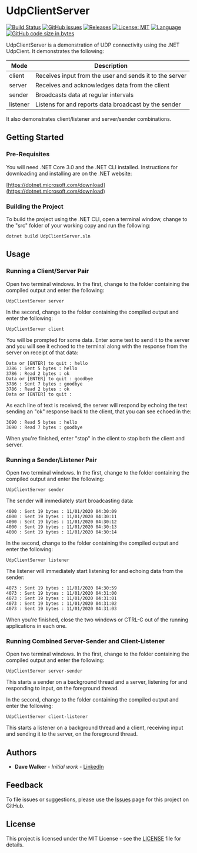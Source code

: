 # UdpClientServer

[![Build Status](https://github.com/davewalker5/UdpClientServer/workflows/.NET%20Core%20CI%20Build/badge.svg)](https://github.com/davewalker5/UdpClientServer/actions)
[![GitHub issues](https://img.shields.io/github/issues/davewalker5/UdpClientServer)](https://github.com/davewalker5/UdpClientServer/issues)
[![Releases](https://img.shields.io/github/v/release/davewalker5/UdpClientServer.svg?include_prereleases)](https://github.com/davewalker5/UdpClientServer/releases)
[![License: MIT](https://img.shields.io/badge/License-MIT-blue.svg)](https://github.com/davewalker5/UdpClientServer/blob/master/LICENSE)
[![Language](https://img.shields.io/badge/language-c%23-blue.svg)](https://github.com/davewalker5/UdpClientServer/)
[![GitHub code size in bytes](https://img.shields.io/github/languages/code-size/davewalker5/UdpClientServer)](https://github.com/davewalker5/UdpClientServer/)

UdpClientServer is a demonstration of UDP connectivity using the .NET UdpCient. It demonstrates the following:

| Mode | Description |
| --- | --- |
| client | Receives input from the user and sends it to the server |
| server | Receives and acknowledges data from the client |
| sender | Broadcasts data at regular intervals |
| listener | Listens for and reports data broadcast by the sender |

It also demonstrates client/listener and server/sender combinations.

## Getting Started

### Pre-Requisites

You will need .NET Core 3.0 and the .NET CLI installed. Instructions for downloading and installing are on the .NET website:

[https://dotnet.microsoft.com/download](https://dotnet.microsoft.com/download)

### Building the Project

To build the project using the .NET CLI, open a terminal window, change to the "src" folder of your working copy and run the following:

```
dotnet build UdpClientServer.sln
```

## Usage

### Running a Client/Server Pair

Open two terminal windows. In the first, change to the folder containing the compiled output and enter the following:

```
UdpClientServer server
```

In the second, change to the folder containing the compiled output and enter the following:

```
UdpClientServer client
```

You will be prompted for some data. Enter some text to send it to the server and you will see it echoed to the terminal along with the response from the server on receipt of that  data:

```
Data or [ENTER] to quit : hello
3786 : Sent 5 bytes : hello
3786 : Read 2 bytes : ok
Data or [ENTER] to quit : goodbye
3786 : Sent 7 bytes : goodbye
3786 : Read 2 bytes : ok
Data or [ENTER] to quit : 
```

As each line of text is received, the server will respond by echoing the text sending an "ok" response back to the client, that you can see echoed in the:

```
3690 : Read 5 bytes : hello
3690 : Read 7 bytes : goodbye
```

When you're finished, enter "stop" in the client  to stop both the client and server.

### Running a Sender/Listener Pair

Open two terminal windows. In the first, change to the folder containing the compiled output and enter the following:

```
UdpClientServer sender
```

The sender will immediately start broadcasting data:

```
4000 : Sent 19 bytes : 11/01/2020 04:30:09
4000 : Sent 19 bytes : 11/01/2020 04:30:11
4000 : Sent 19 bytes : 11/01/2020 04:30:12
4000 : Sent 19 bytes : 11/01/2020 04:30:13
4000 : Sent 19 bytes : 11/01/2020 04:30:14
```

In the second, change to the folder containing the compiled output and enter the following:

```
UdpClientServer listener
```

The listener will immediately start listening for and echoing data from the sender:

```
4073 : Sent 19 bytes : 11/01/2020 04:30:59
4073 : Sent 19 bytes : 11/01/2020 04:31:00
4073 : Sent 19 bytes : 11/01/2020 04:31:01
4073 : Sent 19 bytes : 11/01/2020 04:31:02
4073 : Sent 19 bytes : 11/01/2020 04:31:03
```

When you're finished, close the two windows or CTRL-C out of the running applications in each one.

### Running Combined Server-Sender and Client-Listener

Open two terminal windows. In the first, change to the folder containing the compiled output and enter the following:

```
UdpClientServer server-sender
```

This starts a sender on a background thread and a server, listening for and responding to input, on the foreground thread.

In the second, change to the folder containing the compiled output and enter the following:

```
UdpClientServer client-listener
```

This starts a listener on a background thread and a client, receiving input and sending it to the server, on the foreground thread. 

## Authors

- **Dave Walker** - *Initial work* - [LinkedIn](https://www.linkedin.com/in/davewalker5/)

## Feedback

To file issues or suggestions, please use the [Issues](https://github.com/davewalker5/TelloCommander/issues) page for this project on GitHub.

## License

This project is licensed under the MIT License - see the [LICENSE](LICENSE) file for details.
